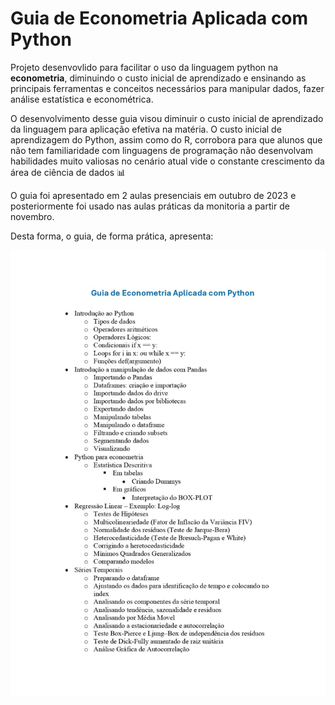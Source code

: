# Guia de Econometria Aplicada com Python

Projeto desenvovlido para facilitar o uso da linguagem python na **econometria**, diminuindo o custo inicial de aprendizado e ensinando as principais ferramentas e conceitos necessários para manipular dados, fazer análise estatística e econométrica.

O desenvolvimento desse guia visou diminuir o custo inicial de aprendizado da linguagem para aplicação efetiva na matéria. O custo inicial de aprendizagem do Python, assim como do R, corrobora para que alunos que não tem familiaridade com linguagens de programação não desenvolvam habilidades muito valiosas no cenário atual vide o constante crescimento da área de ciência de dados 📊

O guia foi apresentado em 2 aulas presenciais em outubro de 2023 e posteriormente foi usado nas aulas práticas da monitoria a partir de novembro.

Desta forma, o guia, de forma prática, apresenta:

![Conteúdo](https://github.com/viniventur/monitoria_econometria/blob/main/Conte%C3%BAdo.jpg)
